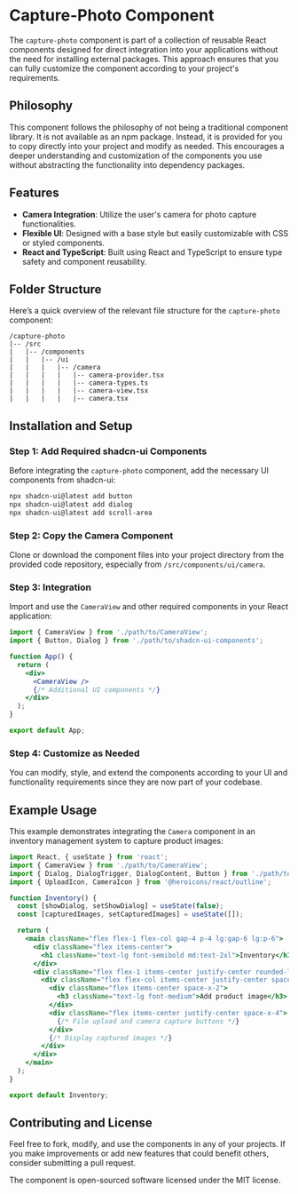# Capture-Photo Component

The `capture-photo` component is part of a collection of reusable React components designed for direct integration into your applications without the need for installing external packages. This approach ensures that you can fully customize the component according to your project's requirements.

## Philosophy

This component follows the philosophy of not being a traditional component library. It is not available as an npm package. Instead, it is provided for you to copy directly into your project and modify as needed. This encourages a deeper understanding and customization of the components you use without abstracting the functionality into dependency packages.

## Features

- **Camera Integration**: Utilize the user's camera for photo capture functionalities.
- **Flexible UI**: Designed with a base style but easily customizable with CSS or styled components.
- **React and TypeScript**: Built using React and TypeScript to ensure type safety and component reusability.

## Folder Structure

Here’s a quick overview of the relevant file structure for the `capture-photo` component:

```
/capture-photo
|-- /src
|   |-- /components
|   |   |-- /ui
|   |   |   |-- /camera
|   |   |   |   |-- camera-provider.tsx
|   |   |   |   |-- camera-types.ts
|   |   |   |   |-- camera-view.tsx
|   |   |   |   |-- camera.tsx
```

## Installation and Setup

### Step 1: Add Required shadcn-ui Components

Before integrating the `capture-photo` component, add the necessary UI components from shadcn-ui:

```bash
npx shadcn-ui@latest add button
npx shadcn-ui@latest add dialog
npx shadcn-ui@latest add scroll-area
```

### Step 2: Copy the Camera Component

Clone or download the component files into your project directory from the provided code repository, especially from `/src/components/ui/camera`.

 
### Step 3: Integration

Import and use the `CameraView` and other required components in your React application:

```jsx
import { CameraView } from './path/to/CameraView';
import { Button, Dialog } from './path/to/shadcn-ui-components';

function App() {
  return (
    <div>
      <CameraView />
      {/* Additional UI components */}
    </div>
  );
}

export default App;
```

### Step 4: Customize as Needed

You can modify, style, and extend the components according to your UI and functionality requirements since they are now part of your codebase.

## Example Usage

This example demonstrates integrating the `Camera` component in an inventory management system to capture product images:

```jsx
import React, { useState } from 'react';
import { CameraView } from './path/to/CameraView';
import { Dialog, DialogTrigger, DialogContent, Button } from './path/to/ui-components';
import { UploadIcon, CameraIcon } from '@heroicons/react/outline';

function Inventory() {
  const [showDialog, setShowDialog] = useState(false);
  const [capturedImages, setCapturedImages] = useState([]);

  return (
    <main className="flex flex-1 flex-col gap-4 p-4 lg:gap-6 lg:p-6">
      <div className="flex items-center">
        <h1 className="text-lg font-semibold md:text-2xl">Inventory</h1>
      </div>
      <div className="flex flex-1 items-center justify-center rounded-lg border border-dashed shadow-sm">
        <div className="flex flex-col items-center justify-center space-y-4 p-8">
          <div className="flex items-center space-x-2">
            <h3 className="text-lg font-medium">Add product image</h3>
          </div>
          <div className="flex items-center justify-center space-x-4">
            {/* File upload and camera capture buttons */}
          </div>
          {/* Display captured images */}
        </div>
      </div>
    </main>
  );
}

export default Inventory;
```

## Contributing and License

Feel free to fork, modify, and use the components in any of your projects. If you make improvements or add new features that could benefit others, consider submitting a pull request.

The component is open-sourced software licensed under the MIT license.